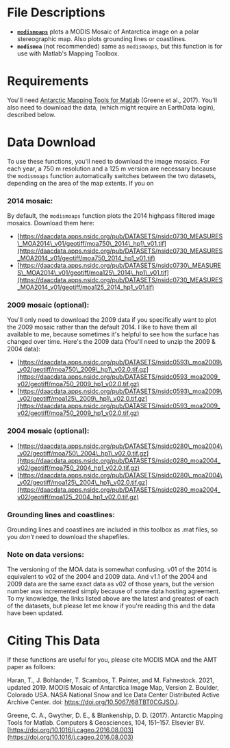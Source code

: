 # File Descriptions 
* **[`modismoaps`](doc/html/modismoaps_documentation.html)** plots a MODIS Mosaic of Antarctica image on a polar stereographic map. Also plots grounding lines or coastlines. 
* **`modismoa`** (not recommended) same as `modismoaps`, but this function is for use with Matlab's Mapping Toolbox. 

# Requirements 
You'll need [Antarctic Mapping Tools for Matlab](https://github.com/chadagreene/Antarctic-Mapping-Tools) (Greene et al., 2017). You'll also need to download the data, (which might require an EarthData login), described below.

# Data Download 
To use these functions, you'll need to download the image mosaics. For each year, a 750 m resolution and a 125 m version are necessary because the `modismoaps` function automatically switches between the two datasets, depending on the area of the map extents. If you on

### 2014 mosaic:
By default, the `modismoaps` function plots the 2014 highpass filtered image mosaics. Download them here:

* [https://daacdata.apps.nsidc.org/pub/DATASETS/nsidc0730_MEASURES\_MOA2014\_v01/geotiff/moa750\_2014\_hp1\_v01.tif](https://daacdata.apps.nsidc.org/pub/DATASETS/nsidc0730_MEASURES_MOA2014_v01/geotiff/moa750_2014_hp1_v01.tif)
* [https://daacdata.apps.nsidc.org/pub/DATASETS/nsidc0730\_MEASURES\_MOA2014\_v01/geotiff/moa125\_2014\_hp1\_v01.tif](https://daacdata.apps.nsidc.org/pub/DATASETS/nsidc0730_MEASURES_MOA2014_v01/geotiff/moa125_2014_hp1_v01.tif)

### 2009 mosaic (optional): 
You'll only need to download the 2009 data if you specifically want to plot the 2009 mosaic rather than the default 2014. I like to have them all available to me, because sometimes it's helpful to see how the surface has changed over time. Here's the 2009 data (You'll need to unzip the 2009 & 2004 data): 

* [https://daacdata.apps.nsidc.org/pub/DATASETS/nsidc0593\_moa2009\_v02/geotiff/moa750\_2009\_hp1\_v02.0.tif.gz](https://daacdata.apps.nsidc.org/pub/DATASETS/nsidc0593_moa2009_v02/geotiff/moa750_2009_hp1_v02.0.tif.gz)
* [https://daacdata.apps.nsidc.org/pub/DATASETS/nsidc0593\_moa2009\_v02/geotiff/moa125\_2009\_hp1\_v02.0.tif.gz](https://daacdata.apps.nsidc.org/pub/DATASETS/nsidc0593_moa2009_v02/geotiff/moa750_2009_hp1_v02.0.tif.gz)

### 2004 mosaic (optional): 
* [https://daacdata.apps.nsidc.org/pub/DATASETS/nsidc0280\_moa2004\_v02/geotiff/moa750\_2004\_hp1\_v02.0.tif.gz](https://daacdata.apps.nsidc.org/pub/DATASETS/nsidc0280_moa2004_v02/geotiff/moa750_2004_hp1_v02.0.tif.gz)
* [https://daacdata.apps.nsidc.org/pub/DATASETS/nsidc0280\_moa2004\_v02/geotiff/moa125\_2004\_hp1\_v02.0.tif.gz](https://daacdata.apps.nsidc.org/pub/DATASETS/nsidc0280_moa2004_v02/geotiff/moa125_2004_hp1_v02.0.tif.gz)

### Grounding lines and coastlines: 
Grounding lines and coastlines are included in this toolbox as .mat files, so you *don't* need to download the shapefiles. 

### Note on data versions:
The versioning of the MOA data is somewhat confusing. v01 of the 2014 is equivalent to v02 of the 2004 and 2009 data. And v1.1 of the 2004 and 2009 data are the same exact data as v02 of those years, but the version number was incremented simply because of some data hosting agreement. To my knowledge, the links listed above are the latest and greatest of each of the datasets, but please let me know if you're reading this and the data have been updated. 

# Citing This Data
If these functions are useful for you, please cite MODIS MOA and the AMT paper as follows: 

Haran, T., J. Bohlander, T. Scambos, T. Painter, and M. Fahnestock. 2021, updated 2019. MODIS Mosaic of Antarctica Image Map, Version 2. Boulder, Colorado USA. NASA National Snow and Ice Data Center Distributed Active Archive Center. doi: https://doi.org/10.5067/68TBT0CGJSOJ.

Greene, C. A., Gwyther, D. E., & Blankenship, D. D. (2017). Antarctic Mapping Tools for Matlab. Computers & Geosciences, 104, 151–157. Elsevier BV. [https://doi.org/10.1016/j.cageo.2016.08.003](https://doi.org/10.1016/j.cageo.2016.08.003)